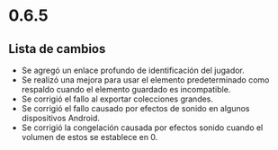 # 0.6.5

## Lista de cambios

- Se agregó un enlace profundo de identificación del jugador.
- Se realizó una mejora para usar el elemento predeterminado como respaldo cuando el elemento guardado es incompatible.
- Se corrigió el fallo al exportar colecciones grandes.
- Se corrigió el fallo causado por efectos de sonido en algunos dispositivos Android.
- Se corrigió la congelación causada por efectos sonido cuando el volumen de estos se establece en 0.
